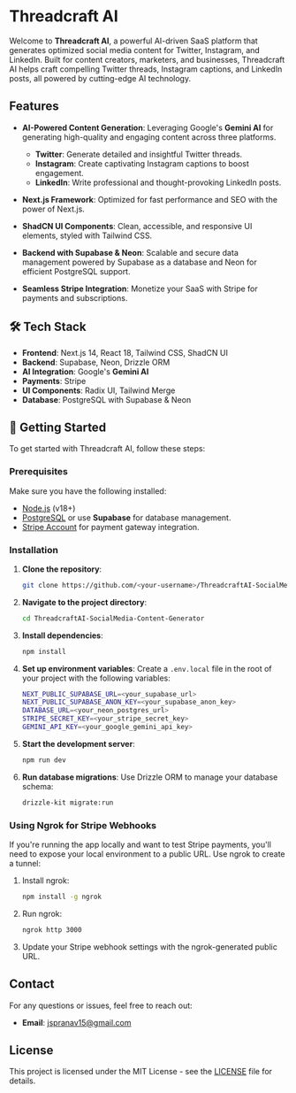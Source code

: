 # Threadcraft AI

Welcome to **Threadcraft AI**, a powerful AI-driven SaaS platform that generates optimized social media content for Twitter, Instagram, and LinkedIn. Built for content creators, marketers, and businesses, Threadcraft AI helps craft compelling Twitter threads, Instagram captions, and LinkedIn posts, all powered by cutting-edge AI technology.

## Features

- **AI-Powered Content Generation**: Leveraging Google's **Gemini AI** for generating high-quality and engaging content across three platforms.
  - **Twitter**: Generate detailed and insightful Twitter threads.
  - **Instagram**: Create captivating Instagram captions to boost engagement.
  - **LinkedIn**: Write professional and thought-provoking LinkedIn posts.
  
- **Next.js Framework**: Optimized for fast performance and SEO with the power of Next.js.
  
- **ShadCN UI Components**: Clean, accessible, and responsive UI elements, styled with Tailwind CSS.
  
- **Backend with Supabase & Neon**: Scalable and secure data management powered by Supabase as a database and Neon for efficient PostgreSQL support.

- **Seamless Stripe Integration**: Monetize your SaaS with Stripe for payments and subscriptions.

## 🛠️ Tech Stack

- **Frontend**: Next.js 14, React 18, Tailwind CSS, ShadCN UI
- **Backend**: Supabase, Neon, Drizzle ORM
- **AI Integration**: Google's **Gemini AI**
- **Payments**: Stripe
- **UI Components**: Radix UI, Tailwind Merge
- **Database**: PostgreSQL with Supabase & Neon

## 🚀 Getting Started

To get started with Threadcraft AI, follow these steps:

### Prerequisites

Make sure you have the following installed:
- [Node.js](https://nodejs.org/en/download/) (v18+)
- [PostgreSQL](https://www.postgresql.org/download/) or use **Supabase** for database management.
- [Stripe Account](https://stripe.com/) for payment gateway integration.

### Installation

1. **Clone the repository**:
    ```bash
    git clone https://github.com/<your-username>/ThreadcraftAI-SocialMedia-Content-Generator.git
    ```
    
2. **Navigate to the project directory**:
    ```bash
    cd ThreadcraftAI-SocialMedia-Content-Generator
    ```

3. **Install dependencies**:
    ```bash
    npm install
    ```

4. **Set up environment variables**:
   Create a `.env.local` file in the root of your project with the following variables:
   
    ```bash
    NEXT_PUBLIC_SUPABASE_URL=<your_supabase_url>
    NEXT_PUBLIC_SUPABASE_ANON_KEY=<your_supabase_anon_key>
    DATABASE_URL=<your_neon_postgres_url>
    STRIPE_SECRET_KEY=<your_stripe_secret_key>
    GEMINI_API_KEY=<your_google_gemini_api_key>
    ```

5. **Start the development server**:
    ```bash
    npm run dev
    ```

6. **Run database migrations**:
    Use Drizzle ORM to manage your database schema:
    ```bash
    drizzle-kit migrate:run
    ```

### Using Ngrok for Stripe Webhooks

If you're running the app locally and want to test Stripe payments, you'll need to expose your local environment to a public URL. Use ngrok to create a tunnel:

1. Install ngrok:
    ```bash
    npm install -g ngrok
    ```

2. Run ngrok:
    ```bash
    ngrok http 3000
    ```

3. Update your Stripe webhook settings with the ngrok-generated public URL.


## Contact

For any questions or issues, feel free to reach out:

- **Email**: [jspranav15@gmail.com](mailto:jspranav15@gmail.com)

## License

This project is licensed under the MIT License - see the [LICENSE](LICENSE) file for details.

